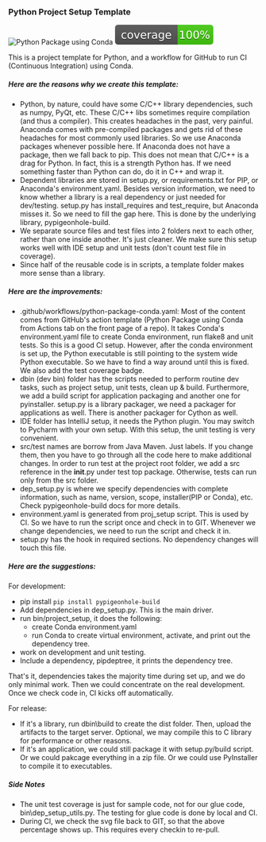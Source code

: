### Python Project Setup Template

![Python Package using Conda](https://github.com/psilons/pypigeonhole-simple-utils/workflows/Python%20Package%20using%20Conda/badge.svg)
![Test Coverage](coverage.svg)

This is a project template for Python, and a workflow for GitHub to run 
CI (Continuous Integration) using Conda.

##### Here are the reasons why we create this template:

- Python, by nature, could have some C/C++ library dependencies, such as numpy, 
  PyQt, etc. These C/C++ libs sometimes require compilation (and thus a 
  compiler). This creates headaches in the past, very painful. Anaconda comes
  with pre-compiled packages and gets rid of these headaches for most commonly
  used libraries. So we use Anaconda packages whenever possible here. If 
  Anaconda does not have a package, then we fall back to pip. This does not 
  mean that C/C++ is a drag for Python. In fact, this is a strength Python has. 
  If we need something faster than Python can do, do it in C++ and wrap it.
- Dependent libraries are stored in setup.py, or requirements.txt for PIP, or 
  Anaconda's environment.yaml. Besides version information, we need to know
  whether a library is a real dependency or just needed for dev/testing. 
  setup.py has install_requires and test_require, but Anaconda misses it. So
  we need to fill the gap here. This is done by the underlying library,
  pypigeonhole-build.
- We separate source files and test files into 2 folders next to each other,
  rather than one inside another. It's just cleaner. We make sure this setup
  works well with IDE setup and unit tests (don't count test file in coverage).
- Since half of the reusable code is in scripts, a template folder makes more
  sense than a library.
  
##### Here are the improvements:

- .github/workflows/python-package-conda.yaml: Most of the content comes from
  GitHub's action template (Python Package using Conda from Actions tab on the
  front page of a repo). It takes Conda's environment.yaml file to create Conda
  environment, run flake8 and unit tests. So this is a good CI setup. However,
  after the conda environment is set up, the Python executable is still pointing
  to the system wide Python executable. So we have to find a way around until 
  this is fixed. We also add the test coverage badge.
- dbin (dev bin) folder has the scripts needed to perform routine dev tasks, 
  such as project setup, unit tests, clean up & build. Furthermore, we add a
  build script for application packaging and another one for pyinstaller. 
  setup.py is a library packager, we need a packager for applications as well.
  There is another packager for Cython as well. 
- IDE folder has IntelliJ setup, it needs the Python plugin. You may switch
  to Pycharm with your own setup. With this setup, the unit testing is very
  convenient.
- src/test names are borrow from Java Maven. Just labels. If you change them,
  then you have to go through all the code here to make additional changes.
  In order to run test at the project root folder, we add a src reference in
  the __init__.py under test top package. Otherwise, tests can run only from
  the src folder.
- dep_setup.py is where we specify dependencies with complete information, such
  as name, version, scope, installer(PIP or Conda), etc. Check 
  pypigeonhole-build docs for more details.
- environment.yaml is generated from proj_setup script. This is used by CI. So
  we have to run the script once and check in to GIT. Whenever we change 
  dependencies, we need to run the script and check it in.
- setup.py has the hook in required sections. No dependency changes will touch
  this file.
  
##### Here are the suggestions:
For development:

- pip install ```pip install pypigeonhole-build```
- Add dependencies in dep_setup.py. This is the main driver.
- run bin/project_setup, it does the following:
    - create Conda environment.yaml
    - run Conda to create virtual environment, activate, and print out the
      dependency tree.
- work on development and unit testing. 
- Include a dependency, pipdeptree, it prints the dependency tree.

That's it, dependencies takes the majority time during set up, and we do only 
minimal work. Then we could concentrate on the real development.
Once we check code in, CI kicks off automatically.

For release:

- If it's a library, run dbin\build to create the dist folder. Then, upload
  the artifacts to the target server. Optional, we may compile this to C 
  library for performance or other reasons.
- If it's an application, we could still package it with setup.py/build script.
  Or we could pakcage everything in a zip file. Or we could use PyInstaller
  to compile it to executables.

##### Side Notes 
- The unit test coverage is just for sample code, not for our glue code, 
  bin\dep_setup_utils.py. The testing for glue code is done by local and CI.
- During CI, we check the svg file back to GIT, so that the above percentage
  shows up. This requires every checkin to re-pull. 
